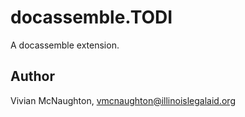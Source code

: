# docassemble.TODI

A docassemble extension.

## Author

Vivian McNaughton, vmcnaughton@illinoislegalaid.org

